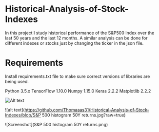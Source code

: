 # Historical-Analysis-of-Stock-Indexes
In this project I study historical performance of the S&amp;P500 Index over the last 50 years and the last 12 months. A similar analysis can be done for different indexes or stocks just by changing the ticker in the json file.

# Requirements
Install requirements.txt file to make sure correct versions of libraries are being used.

Python 3.5.x
TensorFlow 1.10.0
Numpy 1.15.0
Keras 2.2.2
Matplotlib 2.2.2

![Alt text](relative/path/to/img.png?raw=true "S&P 500 histogram 50Y returns")

![alt text](https://github.com/Thomaaas31/Historical-Analysis-of-Stock-Indexes/blob/S&P 500 histogram 50Y returns.jpg?raw=true)

![Screenshot](S&P 500 histogram 50Y returns.png)
